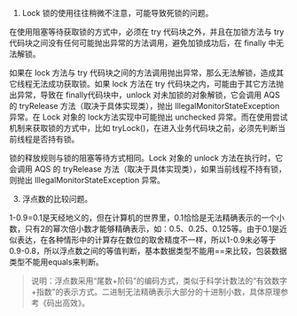1. Lock 锁的使用往往稍微不注意，可能导致死锁的问题。


在使用阻塞等待获取锁的方式中，必须在 try 代码块之外，并且在加锁方法与 try 代码块之间没有任何可能抛出异常的方法调用，避免加锁成功后，在 finally 中无法解锁。


如果在 lock 方法与 try 代码块之间的方法调用抛出异常，那么无法解锁，造成其它线程无法成功获取锁。如果 lock 方法在 try 代码块之内，可能由于其它方法抛出异常，导致在 finally代码块中，unlock 对未加锁的对象解锁，它会调用 AQS 的 tryRelease 方法（取决于具体实现类），抛出 IllegalMonitorStateException 异常。在 Lock 对象的 lock方法实现中可能抛出 unchecked 异常。而在使用尝试机制来获取锁的方式中，比如 tryLock()，在进入业务代码块之前，必须先判断当前线程是否持有锁。


锁的释放规则与锁的阻塞等待方式相同。Lock 对象的 unlock 方法在执行时，它会调用 AQS 的 tryRelease 方法（取决于具体实现类），如果当前线程不持有锁，则抛出 IllegalMonitorStateException 异常。


3. 浮点数的比较问题。


1-0.9=0.1是天经地义的，但在计算机的世界里，0.1恰恰是无法精确表示的一个小数，只有2的幂次倍小数才能够精确表示，如：0.5、0.25、0.125等。由于0.1是近似表达，在各种情形中的计算存在数位的取舍精度不一样，所以1-0.9未必等于0.9-0.8，所以浮点数之间的等值判断，基本数据类型不能用==来比较，包装数据类型不能用equals来判断。


> 说明：浮点数采用“尾数+阶码”的编码方式，类似于科学计数法的“有效数字+指数”的表示方式。二进制无法精确表示大部分的十进制小数，具体原理参考《码出高效》。
